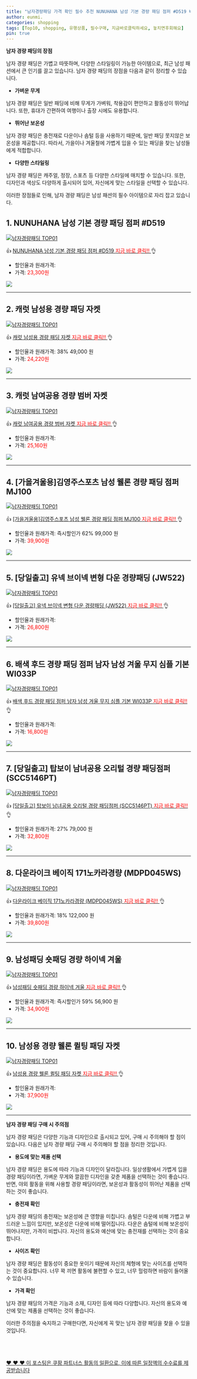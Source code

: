 ```yaml
---
title: "남자경량패딩 가격 확인 필수 추천 NUNUHANA 남성 기본 경량 패딩 점퍼 #D519 비교 장점 구매가이드"
author: eunmi.
categories: shopping
tags: [Top10, shopping, 유행상품, 필수구매, 지금바로클릭하세요, 놓치면후회해요]
pin: true
---
```

**남자 경량 패딩의 장점**

남자 경량 패딩은 가볍고 따뜻하며, 다양한 스타일링이 가능한 아이템으로, 최근 남성 패션에서 큰 인기를 끌고 있습니다. 남자 경량 패딩의 장점을 다음과 같이 정리할 수 있습니다.

* **가벼운 무게**

남자 경량 패딩은 일반 패딩에 비해 무게가 가벼워, 착용감이 편안하고 활동성이 뛰어납니다. 또한, 휴대가 간편하여 여행이나 출장 시에도 유용합니다.

* **뛰어난 보온성**

남자 경량 패딩은 충전재로 다운이나 솜털 등을 사용하기 때문에, 일반 패딩 못지않은 보온성을 제공합니다. 따라서, 가을이나 겨울철에 가볍게 입을 수 있는 패딩을 찾는 남성들에게 적합합니다.

* **다양한 스타일링**

남자 경량 패딩은 캐주얼, 정장, 스포츠 등 다양한 스타일에 매치할 수 있습니다. 또한, 디자인과 색상도 다양하게 출시되어 있어, 자신에게 맞는 스타일을 선택할 수 있습니다.

이러한 장점들로 인해, 남자 경량 패딩은 남성 패션의 필수 아이템으로 자리 잡고 있습니다.

   

## 1. NUNUHANA 남성 기본 경량 패딩 점퍼 #D519

[![남자경량패딩 TOP01](https://thumbnail10.coupangcdn.com/thumbnails/remote/230x230ex/image/vendor_inventory/e173/80522c53fb17b5a79d4adea0059ced460448fe4b59b322f8950dae05cd6d.jpg)](https://link.coupang.com/re/AFFSDP?lptag=AF3617701&subid=GithubCoopas&pageKey=7672744993&traceid=V0-153&itemId=20472482631&vendorItemId=87551754226)


👍 [NUNUHANA 남성 기본 경량 패딩 점퍼 #D519 <font color=red> 지금 바로 클릭!! </font> ](https://link.coupang.com/re/AFFSDP?lptag=AF3617701&subid=GithubCoopas&pageKey=7672744993&traceid=V0-153&itemId=20472482631&vendorItemId=87551754226) 👌 


- 할인율과 원래가격: 
- 가격: <span style='color:red'>23,300원</span>

[![](/discount_price.png)](https://link.coupang.com/re/AFFSDP?lptag=AF3617701&subid=GithubCoopas&pageKey=7672744993&traceid=V0-153&itemId=20472482631&vendorItemId=87551754226)

---


   

## 2. 캐럿 남성용 경량 패딩 자켓

[![남자경량패딩 TOP01](https://thumbnail9.coupangcdn.com/thumbnails/remote/230x230ex/image/retail/images/2220460223953644-bc8921c0-d40f-4097-b881-ca03ba194556.jpg)](https://link.coupang.com/re/AFFSDP?lptag=AF3617701&subid=GithubCoopas&pageKey=2111547303&traceid=V0-153&itemId=3586763453&vendorItemId=71572558508)


👍 [캐럿 남성용 경량 패딩 자켓 <font color=red> 지금 바로 클릭!! </font> ](https://link.coupang.com/re/AFFSDP?lptag=AF3617701&subid=GithubCoopas&pageKey=2111547303&traceid=V0-153&itemId=3586763453&vendorItemId=71572558508) 👌 


- 할인율과 원래가격: 38%  49,000   원
- 가격: <span style='color:red'>24,220원</span>

[![](/discount_price.png)](https://link.coupang.com/re/AFFSDP?lptag=AF3617701&subid=GithubCoopas&pageKey=2111547303&traceid=V0-153&itemId=3586763453&vendorItemId=71572558508)

---


   

## 3. 캐럿 남여공용 경량 범버 자켓

[![남자경량패딩 TOP01](https://thumbnail10.coupangcdn.com/thumbnails/remote/230x230ex/image/retail/images/2465968181796814-318f0daf-8014-4acd-8eed-8e0dfb276a20.jpg)](https://link.coupang.com/re/AFFSDP?lptag=AF3617701&subid=GithubCoopas&pageKey=2111546173&traceid=V0-153&itemId=3586762070&vendorItemId=71572557154)


👍 [캐럿 남여공용 경량 범버 자켓 <font color=red> 지금 바로 클릭!! </font> ](https://link.coupang.com/re/AFFSDP?lptag=AF3617701&subid=GithubCoopas&pageKey=2111546173&traceid=V0-153&itemId=3586762070&vendorItemId=71572557154) 👌 


- 할인율과 원래가격: 
- 가격: <span style='color:red'>25,160원</span>

[![](/discount_price.png)](https://link.coupang.com/re/AFFSDP?lptag=AF3617701&subid=GithubCoopas&pageKey=2111546173&traceid=V0-153&itemId=3586762070&vendorItemId=71572557154)

---


   

## 4. [가을겨울용]김영주스포츠 남성 웰론 경량 패딩 점퍼 MJ100

[![남자경량패딩 TOP01](https://thumbnail9.coupangcdn.com/thumbnails/remote/230x230ex/image/vendor_inventory/7211/92120702e0c908acde7562b71a35e4b8127a435ef3f2e1d115efc5831f5a.jpg)](https://link.coupang.com/re/AFFSDP?lptag=AF3617701&subid=GithubCoopas&pageKey=7494914965&traceid=V0-153&itemId=19606674877&vendorItemId=87188211412)


👍 [[가을겨울용]김영주스포츠 남성 웰론 경량 패딩 점퍼 MJ100 <font color=red> 지금 바로 클릭!! </font> ](https://link.coupang.com/re/AFFSDP?lptag=AF3617701&subid=GithubCoopas&pageKey=7494914965&traceid=V0-153&itemId=19606674877&vendorItemId=87188211412) 👌 


- 할인율과 원래가격: 즉시할인가 62%  99,000   원
- 가격: <span style='color:red'>39,900원</span>

[![](/discount_price.png)](https://link.coupang.com/re/AFFSDP?lptag=AF3617701&subid=GithubCoopas&pageKey=7494914965&traceid=V0-153&itemId=19606674877&vendorItemId=87188211412)

---


   

## 5. [당일출고] 유넥 브이넥 변형 다운 경량패딩 (JW522)

[![남자경량패딩 TOP01](https://thumbnail6.coupangcdn.com/thumbnails/remote/230x230ex/image/vendor_inventory/08a5/209d653824378f62765e9e7625482edb52770e8e0c161f95adb572fe7611.jpg)](https://link.coupang.com/re/AFFSDP?lptag=AF3617701&subid=GithubCoopas&pageKey=7615120901&traceid=V0-153&itemId=20177034898&vendorItemId=5493191240)


👍 [[당일출고] 유넥 브이넥 변형 다운 경량패딩 (JW522) <font color=red> 지금 바로 클릭!! </font> ](https://link.coupang.com/re/AFFSDP?lptag=AF3617701&subid=GithubCoopas&pageKey=7615120901&traceid=V0-153&itemId=20177034898&vendorItemId=5493191240) 👌 


- 할인율과 원래가격: 
- 가격: <span style='color:red'>26,800원</span>

[![](/discount_price.png)](https://link.coupang.com/re/AFFSDP?lptag=AF3617701&subid=GithubCoopas&pageKey=7615120901&traceid=V0-153&itemId=20177034898&vendorItemId=5493191240)

---


   

## 6. 배색 후드 경량 패딩 점퍼 남자 남성 겨울 무지 심플 기본 WI033P

[![남자경량패딩 TOP01](https://thumbnail8.coupangcdn.com/thumbnails/remote/230x230ex/image/vendor_inventory/77c3/9f4e784ca1497f632ed390e0d4a8d8b6ff84f2b0599a35965b930127e6c9.jpg)](https://link.coupang.com/re/AFFSDP?lptag=AF3617701&subid=GithubCoopas&pageKey=6138559154&traceid=V0-153&itemId=11757359758&vendorItemId=73344530433)


👍 [배색 후드 경량 패딩 점퍼 남자 남성 겨울 무지 심플 기본 WI033P <font color=red> 지금 바로 클릭!! </font> ](https://link.coupang.com/re/AFFSDP?lptag=AF3617701&subid=GithubCoopas&pageKey=6138559154&traceid=V0-153&itemId=11757359758&vendorItemId=73344530433) 👌 


- 할인율과 원래가격: 
- 가격: <span style='color:red'>16,800원</span>

[![](/discount_price.png)](https://link.coupang.com/re/AFFSDP?lptag=AF3617701&subid=GithubCoopas&pageKey=6138559154&traceid=V0-153&itemId=11757359758&vendorItemId=73344530433)

---


   

## 7. [당일출고] 탑보이 남녀공용 오리털 경량 패딩점퍼 (SCC5146PT)

[![남자경량패딩 TOP01](https://thumbnail7.coupangcdn.com/thumbnails/remote/230x230ex/image/vendor_inventory/907d/f48e3fa3bf1caee90a9a7114cae3099e10c431a681a1d12932fcfc59dfda.jpg)](https://link.coupang.com/re/AFFSDP?lptag=AF3617701&subid=GithubCoopas&pageKey=305559146&traceid=V0-153&itemId=963004772&vendorItemId=5365730033)


👍 [[당일출고] 탑보이 남녀공용 오리털 경량 패딩점퍼 (SCC5146PT) <font color=red> 지금 바로 클릭!! </font> ](https://link.coupang.com/re/AFFSDP?lptag=AF3617701&subid=GithubCoopas&pageKey=305559146&traceid=V0-153&itemId=963004772&vendorItemId=5365730033) 👌 


- 할인율과 원래가격: 27%  79,000   원
- 가격: <span style='color:red'>32,800원</span>

[![](/discount_price.png)](https://link.coupang.com/re/AFFSDP?lptag=AF3617701&subid=GithubCoopas&pageKey=305559146&traceid=V0-153&itemId=963004772&vendorItemId=5365730033)

---


   

## 8. 다운라이크 베이직 171노카라경량 (MDPD045WS)

[![남자경량패딩 TOP01](https://thumbnail6.coupangcdn.com/thumbnails/remote/230x230ex/image/vendor_inventory/a8cd/e80fb3f9dc79892e8caff5dcce3aa86eb646d624a237f5800f24d0044f58.jpg)](https://link.coupang.com/re/AFFSDP?lptag=AF3617701&subid=GithubCoopas&pageKey=6111174148&traceid=V0-153&itemId=11518740238&vendorItemId=87018212556)


👍 [다운라이크 베이직 171노카라경량 (MDPD045WS) <font color=red> 지금 바로 클릭!! </font> ](https://link.coupang.com/re/AFFSDP?lptag=AF3617701&subid=GithubCoopas&pageKey=6111174148&traceid=V0-153&itemId=11518740238&vendorItemId=87018212556) 👌 


- 할인율과 원래가격: 18%  122,000   원
- 가격: <span style='color:red'>39,800원</span>

[![](/discount_price.png)](https://link.coupang.com/re/AFFSDP?lptag=AF3617701&subid=GithubCoopas&pageKey=6111174148&traceid=V0-153&itemId=11518740238&vendorItemId=87018212556)

---


   

## 9. 남성패딩 숏패딩 경량 하이넥 겨울

[![남자경량패딩 TOP01](https://thumbnail6.coupangcdn.com/thumbnails/remote/230x230ex/image/vendor_inventory/e6ce/6319a88e6256f8d67d63cde6baadf363a8e492865f3e64811ef14e322436.jpg)](https://link.coupang.com/re/AFFSDP?lptag=AF3617701&subid=GithubCoopas&pageKey=7666114100&traceid=V0-153&itemId=20437155747&vendorItemId=87517998476)


👍 [남성패딩 숏패딩 경량 하이넥 겨울 <font color=red> 지금 바로 클릭!! </font> ](https://link.coupang.com/re/AFFSDP?lptag=AF3617701&subid=GithubCoopas&pageKey=7666114100&traceid=V0-153&itemId=20437155747&vendorItemId=87517998476) 👌 


- 할인율과 원래가격: 즉시할인가 59%  56,900   원
- 가격: <span style='color:red'>34,900원</span>

[![](/discount_price.png)](https://link.coupang.com/re/AFFSDP?lptag=AF3617701&subid=GithubCoopas&pageKey=7666114100&traceid=V0-153&itemId=20437155747&vendorItemId=87517998476)

---


   

## 10. 남성용 경량 웰론 퀼팅 패딩 자켓

[![남자경량패딩 TOP01](https://thumbnail8.coupangcdn.com/thumbnails/remote/230x230ex/image/vendor_inventory/3acf/1399899abb9d9b6a32cd5d3aa24806bd9211f2e7e08ccd3c4c00ef4b193a.jpg)](https://link.coupang.com/re/AFFSDP?lptag=AF3617701&subid=GithubCoopas&pageKey=7634511941&traceid=V0-153&itemId=20270012099&vendorItemId=87487823022)


👍 [남성용 경량 웰론 퀼팅 패딩 자켓 <font color=red> 지금 바로 클릭!! </font> ](https://link.coupang.com/re/AFFSDP?lptag=AF3617701&subid=GithubCoopas&pageKey=7634511941&traceid=V0-153&itemId=20270012099&vendorItemId=87487823022) 👌 


- 할인율과 원래가격: 
- 가격: <span style='color:red'>37,900원</span>

[![](/discount_price.png)](https://link.coupang.com/re/AFFSDP?lptag=AF3617701&subid=GithubCoopas&pageKey=7634511941&traceid=V0-153&itemId=20270012099&vendorItemId=87487823022)

---
**남자 경량 패딩 구매 시 주의점**

남자 경량 패딩은 다양한 기능과 디자인으로 출시되고 있어, 구매 시 주의해야 할 점이 있습니다. 다음은 남자 경량 패딩 구매 시 주의해야 할 점을 정리한 것입니다.

* **용도에 맞는 제품 선택**

남자 경량 패딩은 용도에 따라 기능과 디자인이 달라집니다. 일상생활에서 가볍게 입을 경량 패딩이라면, 가벼운 무게와 깔끔한 디자인을 갖춘 제품을 선택하는 것이 좋습니다. 반면, 야외 활동을 위해 사용할 경량 패딩이라면, 보온성과 활동성이 뛰어난 제품을 선택하는 것이 좋습니다.

* **충전재 확인**

남자 경량 패딩의 충전재는 보온성에 큰 영향을 미칩니다. 솜털은 다운에 비해 가볍고 부드러운 느낌이 있지만, 보온성은 다운에 비해 떨어집니다. 다운은 솜털에 비해 보온성이 뛰어나지만, 가격이 비쌉니다. 자신의 용도와 예산에 맞는 충전재를 선택하는 것이 중요합니다.

* **사이즈 확인**

남자 경량 패딩은 활동성이 중요한 옷이기 때문에 자신의 체형에 맞는 사이즈를 선택하는 것이 중요합니다. 너무 꽉 끼면 활동에 불편할 수 있고, 너무 헐렁하면 바람이 들어올 수 있습니다.

* **가격 확인**

남자 경량 패딩의 가격은 기능과 소재, 디자인 등에 따라 다양합니다. 자신의 용도와 예산에 맞는 제품을 선택하는 것이 좋습니다.

이러한 주의점을 숙지하고 구매한다면, 자신에게 꼭 맞는 남자 경량 패딩을 찾을 수 있을 것입니다.<br><br><br><br><br> [ ❤ ❤ ❤ 이 포스팅은 쿠팡 파트너스 활동의 일환으로, 이에 따른 일정액의 수수료를 제공받습니다](https://link.coupang.com/a/bcEFyh)